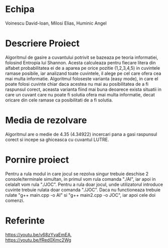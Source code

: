 # Echipa
Voinescu David-Ioan,
Milosi Elias,
Huminic Angel


# Descriere Proiect
Algoritmul de gasire a cuvantului potrivit se bazeaza pe teoria informatiei, folosind Entropia lui Shannon. Acesta calculeaza pentru fiecare litera din alfabet probabilitatea ei de a aparea pe orice pozitie (1,2,3,4,5) in cuvintele ramase posibile, iar analizand toate cuvintele, il alege pe cel care ofera cea mai multa informatie. Algoritmul foloseste varianta (easy mode), in care el poate folosi cuvinte chiar daca acestea nu mai au posibilitatea de a fi raspunsul corect, aceasta varianta fiind mai buna deoarece exista situatii in care un cuvant care nu poate fi solutia ofera mai multa informatie, decat oricare din cele ramase ca posibilitati de a fi solutia.

# Media de rezolvare
Algoritmul are o medie de 4.35 (4.34922) incercari pana a gasi raspunsul corect si incepe sa ghiceasca cu cuvantul LUTRE.

# Pornire proiect
Pentru a rula modul in care jocul se rezolva singur trebuie deschise 2 console/terminale simultan, in primul vom rula comanda "./AI", iar apoi in celalalt vom rula "./JOC".
Pentru a rula doar jocul, unde utilizatorul introduce cuvinte trebuie rulata doar comanda "./JOC".
Daca nu functioneaza trebuie rulate "g++ main.cpp -o AI" si "g++ main2.cpp -o JOC", iar apoi cele doi comenzi.

# Referinte
https://youtu.be/v68zYyaEmEA,  
https://youtu.be/fRed0Xmc2Wg
